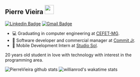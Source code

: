 ## Pierre Vieira <img src="https://raw.githubusercontent.com/iampavangandhi/iampavangandhi/master/gifs/Hi.gif" width="30px">

[![Linkedin Badge](https://img.shields.io/badge/-LinkedIn-blue?style=flat-square&logo=Linkedin&logoColor=white&link=https://www.linkedin.com/in/pierre-vieira/)](https://www.linkedin.com/in/pierre-vieira/)
[![Gmail Badge](https://img.shields.io/badge/-Gmail-c14438?style=flat-square&logo=Gmail&logoColor=white&link=mailto:pierrevieiraggg@gmail.com)](mailto:pierrevieiraggg@gmail.com)

* 💻 Graduating in computer engineering at [CEFET-MG](https://www.cefetmg.br/).
* 🦜 Software developer and commercial manager at [Commit Jr](https://commitjr.com/).
* 🎸 Mobile Development Intern at [Studio Sol](https://www.studiosol.com.br/).

20 years old student in love with technology with interest in the programming area.

![PierreVieira github stats](https://github-readme-stats.vercel.app/api?username=PierreVieira&show_icons=true&theme=compact&hide=prs,issues)
![willianrod's wakatime stats](https://github-readme-stats.vercel.app/api/wakatime?username=PierreVieira)
